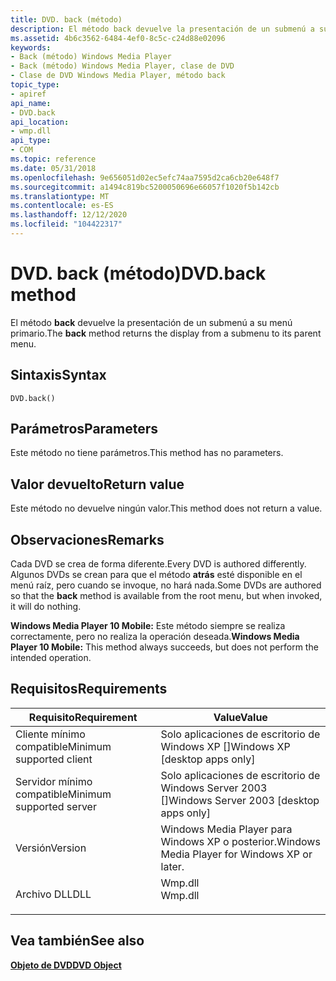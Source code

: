 ```yaml
---
title: DVD. back (método)
description: El método back devuelve la presentación de un submenú a su menú primario.
ms.assetid: 4b6c3562-6484-4ef0-8c5c-c24d88e02096
keywords:
- Back (método) Windows Media Player
- Back (método) Windows Media Player, clase de DVD
- Clase de DVD Windows Media Player, método back
topic_type:
- apiref
api_name:
- DVD.back
api_location:
- wmp.dll
api_type:
- COM
ms.topic: reference
ms.date: 05/31/2018
ms.openlocfilehash: 9e656051d02ec5efc74aa7595d2ca6cb20e648f7
ms.sourcegitcommit: a1494c819bc5200050696e66057f1020f5b142cb
ms.translationtype: MT
ms.contentlocale: es-ES
ms.lasthandoff: 12/12/2020
ms.locfileid: "104422317"
---
```

# <a name="dvdback-method"></a><span data-ttu-id="af4b3-106">DVD. back (método)</span><span class="sxs-lookup"><span data-stu-id="af4b3-106">DVD.back method</span></span>

<span data-ttu-id="af4b3-107">El método **back** devuelve la presentación de un submenú a su menú primario.</span><span class="sxs-lookup"><span data-stu-id="af4b3-107">The **back** method returns the display from a submenu to its parent menu.</span></span>

## <a name="syntax"></a><span data-ttu-id="af4b3-108">Sintaxis</span><span class="sxs-lookup"><span data-stu-id="af4b3-108">Syntax</span></span>


```JScript
DVD.back()
```



## <a name="parameters"></a><span data-ttu-id="af4b3-109">Parámetros</span><span class="sxs-lookup"><span data-stu-id="af4b3-109">Parameters</span></span>

<span data-ttu-id="af4b3-110">Este método no tiene parámetros.</span><span class="sxs-lookup"><span data-stu-id="af4b3-110">This method has no parameters.</span></span>

## <a name="return-value"></a><span data-ttu-id="af4b3-111">Valor devuelto</span><span class="sxs-lookup"><span data-stu-id="af4b3-111">Return value</span></span>

<span data-ttu-id="af4b3-112">Este método no devuelve ningún valor.</span><span class="sxs-lookup"><span data-stu-id="af4b3-112">This method does not return a value.</span></span>

## <a name="remarks"></a><span data-ttu-id="af4b3-113">Observaciones</span><span class="sxs-lookup"><span data-stu-id="af4b3-113">Remarks</span></span>

<span data-ttu-id="af4b3-114">Cada DVD se crea de forma diferente.</span><span class="sxs-lookup"><span data-stu-id="af4b3-114">Every DVD is authored differently.</span></span> <span data-ttu-id="af4b3-115">Algunos DVDs se crean para que el método **atrás** esté disponible en el menú raíz, pero cuando se invoque, no hará nada.</span><span class="sxs-lookup"><span data-stu-id="af4b3-115">Some DVDs are authored so that the **back** method is available from the root menu, but when invoked, it will do nothing.</span></span>

<span data-ttu-id="af4b3-116">**Windows Media Player 10 Mobile:** Este método siempre se realiza correctamente, pero no realiza la operación deseada.</span><span class="sxs-lookup"><span data-stu-id="af4b3-116">**Windows Media Player 10 Mobile:** This method always succeeds, but does not perform the intended operation.</span></span>

## <a name="requirements"></a><span data-ttu-id="af4b3-117">Requisitos</span><span class="sxs-lookup"><span data-stu-id="af4b3-117">Requirements</span></span>



| <span data-ttu-id="af4b3-118">Requisito</span><span class="sxs-lookup"><span data-stu-id="af4b3-118">Requirement</span></span> | <span data-ttu-id="af4b3-119">Value</span><span class="sxs-lookup"><span data-stu-id="af4b3-119">Value</span></span> |
|-------------------------------------|------------------------------------------------------------------------------------|
| <span data-ttu-id="af4b3-120">Cliente mínimo compatible</span><span class="sxs-lookup"><span data-stu-id="af4b3-120">Minimum supported client</span></span><br/> | <span data-ttu-id="af4b3-121">Solo aplicaciones de escritorio de Windows XP \[\]</span><span class="sxs-lookup"><span data-stu-id="af4b3-121">Windows XP \[desktop apps only\]</span></span><br/>                                        |
| <span data-ttu-id="af4b3-122">Servidor mínimo compatible</span><span class="sxs-lookup"><span data-stu-id="af4b3-122">Minimum supported server</span></span><br/> | <span data-ttu-id="af4b3-123">Solo aplicaciones de escritorio de Windows Server 2003 \[\]</span><span class="sxs-lookup"><span data-stu-id="af4b3-123">Windows Server 2003 \[desktop apps only\]</span></span><br/>                               |
| <span data-ttu-id="af4b3-124">Versión</span><span class="sxs-lookup"><span data-stu-id="af4b3-124">Version</span></span><br/>                  | <span data-ttu-id="af4b3-125">Windows Media Player para Windows XP o posterior.</span><span class="sxs-lookup"><span data-stu-id="af4b3-125">Windows Media Player for Windows XP or later.</span></span><br/>                           |
| <span data-ttu-id="af4b3-126">Archivo DLL</span><span class="sxs-lookup"><span data-stu-id="af4b3-126">DLL</span></span><br/>                      | <dl> <span data-ttu-id="af4b3-127"><dt>Wmp.dll</dt></span><span class="sxs-lookup"><span data-stu-id="af4b3-127"><dt>Wmp.dll</dt></span></span> </dl> |



## <a name="see-also"></a><span data-ttu-id="af4b3-128">Vea también</span><span class="sxs-lookup"><span data-stu-id="af4b3-128">See also</span></span>

<dl> <dt>

[<span data-ttu-id="af4b3-129">**Objeto de DVD**</span><span class="sxs-lookup"><span data-stu-id="af4b3-129">**DVD Object**</span></span>](dvd-object.md)
</dt> </dl>

 

 





